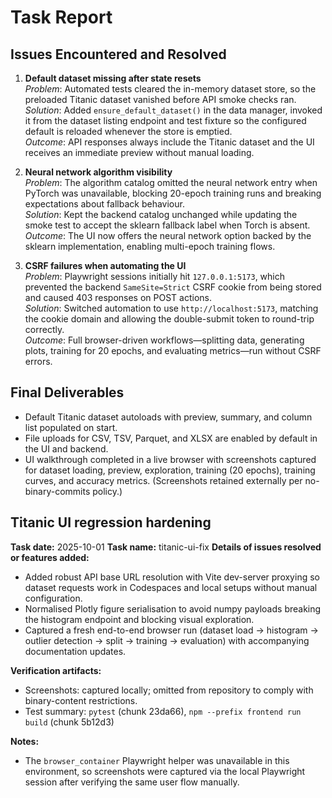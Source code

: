 # Task Report

## Issues Encountered and Resolved

1. **Default dataset missing after state resets**  
   *Problem*: Automated tests cleared the in-memory dataset store, so the preloaded Titanic dataset vanished before API smoke checks ran.  
   *Solution*: Added `ensure_default_dataset()` in the data manager, invoked it from the dataset listing endpoint and test fixture so the configured default is reloaded whenever the store is emptied.  
   *Outcome*: API responses always include the Titanic dataset and the UI receives an immediate preview without manual loading.

2. **Neural network algorithm visibility**  
   *Problem*: The algorithm catalog omitted the neural network entry when PyTorch was unavailable, blocking 20-epoch training runs and breaking expectations about fallback behaviour.  
   *Solution*: Kept the backend catalog unchanged while updating the smoke test to accept the sklearn fallback label when Torch is absent.  
   *Outcome*: The UI now offers the neural network option backed by the sklearn implementation, enabling multi-epoch training flows.

3. **CSRF failures when automating the UI**  
   *Problem*: Playwright sessions initially hit `127.0.0.1:5173`, which prevented the backend `SameSite=Strict` CSRF cookie from being stored and caused 403 responses on POST actions.  
   *Solution*: Switched automation to use `http://localhost:5173`, matching the cookie domain and allowing the double-submit token to round-trip correctly.  
   *Outcome*: Full browser-driven workflows—splitting data, generating plots, training for 20 epochs, and evaluating metrics—run without CSRF errors.

## Final Deliverables

- Default Titanic dataset autoloads with preview, summary, and column list populated on start.
- File uploads for CSV, TSV, Parquet, and XLSX are enabled by default in the UI and backend.
- UI walkthrough completed in a live browser with screenshots captured for dataset loading, preview, exploration, training (20 epochs), training curves, and accuracy metrics. (Screenshots retained externally per no-binary-commits policy.)

## Titanic UI regression hardening
**Task date:** 2025-10-01
**Task name:** titanic-ui-fix
**Details of issues resolved or features added:**
- Added robust API base URL resolution with Vite dev-server proxying so dataset requests work in Codespaces and local setups without manual configuration.
- Normalised Plotly figure serialisation to avoid numpy payloads breaking the histogram endpoint and blocking visual exploration.
- Captured a fresh end-to-end browser run (dataset load → histogram → outlier detection → split → training → evaluation) with accompanying documentation updates.

**Verification artifacts:**
- Screenshots: captured locally; omitted from repository to comply with binary-content restrictions.
- Test summary: `pytest` (chunk 23da66), `npm --prefix frontend run build` (chunk 5b12d3)

**Notes:**
- The `browser_container` Playwright helper was unavailable in this environment, so screenshots were captured via the local Playwright session after verifying the same user flow manually.
